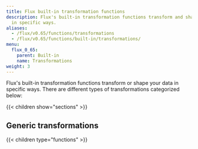 ```yaml
---
title: Flux built-in transformation functions
description: Flux's built-in transformation functions transform and shape your data
  in specific ways.
aliases:
  - /flux/v0.65/functions/transformations
  - /flux/v0.65/functions/built-in/transformations/
menu:
  flux_0_65:
    parent: Built-in
    name: Transformations
weight: 3
---
```


Flux's built-in transformation functions transform or shape your data in specific ways.
There are different types of transformations categorized below:

{{< children show="sections" >}}

## Generic transformations

{{< children type="functions" >}}
